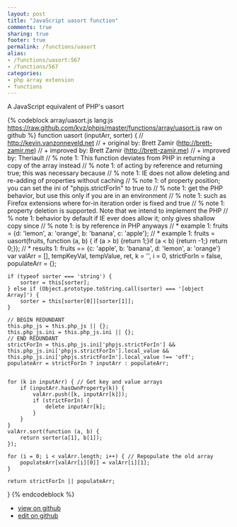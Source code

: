```yaml
---
layout: post
title: "JavaScript uasort function"
comments: true
sharing: true
footer: true
permalink: /functions/uasort
alias:
- /functions/uasort:567
- /functions/567
categories:
- php array extension
- functions
---
```

A JavaScript equivalent of PHP's uasort

<!-- more -->

{% codeblock array/uasort.js lang:js https://raw.github.com/kvz/phpjs/master/functions/array/uasort.js raw on github %}
function uasort (inputArr, sorter) {
    // http://kevin.vanzonneveld.net
    // +   original by: Brett Zamir (http://brett-zamir.me)
    // +   improved by: Brett Zamir (http://brett-zamir.me)
    // +   improved by: Theriault
    // %        note 1: This function deviates from PHP in returning a copy of the array instead
    // %        note 1: of acting by reference and returning true; this was necessary because
    // %        note 1: IE does not allow deleting and re-adding of properties without caching
    // %        note 1: of property position; you can set the ini of "phpjs.strictForIn" to true to
    // %        note 1: get the PHP behavior, but use this only if you are in an environment
    // %        note 1: such as Firefox extensions where for-in iteration order is fixed and true
    // %        note 1: property deletion is supported. Note that we intend to implement the PHP
    // %        note 1: behavior by default if IE ever does allow it; only gives shallow copy since
    // %        note 1: is by reference in PHP anyways
    // *     example 1: fruits = {d: 'lemon', a: 'orange', b: 'banana', c: 'apple'};
    // *     example 1: fruits = uasort(fruits, function (a, b) { if (a > b) {return 1;}if (a < b) {return -1;} return 0;});
    // *     results 1: fruits == {c: 'apple', b: 'banana', d: 'lemon', a: 'orange'}
    var valArr = [],
        tempKeyVal, tempValue, ret, k = '',
        i = 0,
        strictForIn = false,
        populateArr = {};

    if (typeof sorter === 'string') {
        sorter = this[sorter];
    } else if (Object.prototype.toString.call(sorter) === '[object Array]') {
        sorter = this[sorter[0]][sorter[1]];
    }

    // BEGIN REDUNDANT
    this.php_js = this.php_js || {};
    this.php_js.ini = this.php_js.ini || {};
    // END REDUNDANT
    strictForIn = this.php_js.ini['phpjs.strictForIn'] && this.php_js.ini['phpjs.strictForIn'].local_value && this.php_js.ini['phpjs.strictForIn'].local_value !== 'off';
    populateArr = strictForIn ? inputArr : populateArr;


    for (k in inputArr) { // Get key and value arrays
        if (inputArr.hasOwnProperty(k)) {
            valArr.push([k, inputArr[k]]);
            if (strictForIn) {
                delete inputArr[k];
            }
        }
    }
    valArr.sort(function (a, b) {
        return sorter(a[1], b[1]);
    });
    
    for (i = 0; i < valArr.length; i++) { // Repopulate the old array
        populateArr[valArr[i][0]] = valArr[i][1];
    }

    return strictForIn || populateArr;
}
{% endcodeblock %}

 - [view on github](https://github.com/kvz/phpjs/blob/master/functions/array/uasort.js)
 - [edit on github](https://github.com/kvz/phpjs/edit/master/functions/array/uasort.js)

